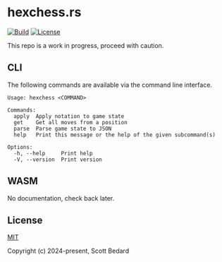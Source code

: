 # hexchess.rs

[![Build](https://github.com/scottbedard/hexchess.rs/actions/workflows/build.yml/badge.svg)](https://github.com/scottbedard/hexchess.rs/actions/workflows/build.yml)
[![License](https://img.shields.io/badge/license-MIT-blue)](https://github.com/scottbedard/hexchess.rs/blob/main/LICENSE)

This repo is a work in progress, proceed with caution.

## CLI

The following commands are available via the command line interface.

```
Usage: hexchess <COMMAND>

Commands:
  apply  Apply notation to game state
  get    Get all moves from a position
  parse  Parse game state to JSON
  help   Print this message or the help of the given subcommand(s)

Options:
  -h, --help     Print help
  -V, --version  Print version
```

## WASM

No documentation, check back later.

## License

[MIT](https://github.com/scottbedard/hexchess.rs/tree/main?tab=MIT-1-ov-file#readme)

Copyright (c) 2024-present, Scott Bedard
